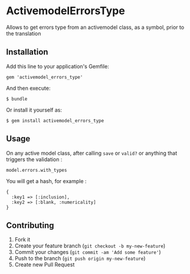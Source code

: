 # ActivemodelErrorsType

Allows to get errors type from an activemodel class, as a symbol, prior to the translation 

## Installation

Add this line to your application's Gemfile:

    gem 'activemodel_errors_type'

And then execute:

    $ bundle

Or install it yourself as:

    $ gem install activemodel_errors_type

## Usage

On any active model class, after calling ``save`` or ``valid?`` or anything that triggers the validation :

    model.errors.with_types
    
You will get a hash, for example :

    {
      :key1 => [:inclusion],
      :key2 => [:blank, :numericality]
    }

## Contributing

1. Fork it
2. Create your feature branch (`git checkout -b my-new-feature`)
3. Commit your changes (`git commit -am 'Add some feature'`)
4. Push to the branch (`git push origin my-new-feature`)
5. Create new Pull Request
